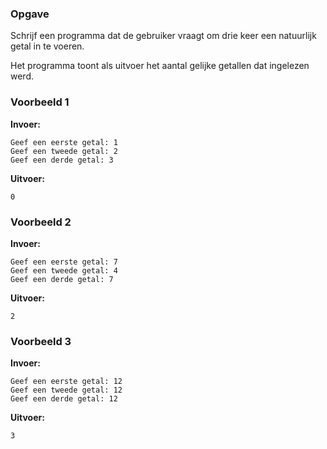 ### Opgave

Schrijf een programma dat de gebruiker vraagt om drie keer een natuurlijk getal in te voeren.

Het programma toont als uitvoer het aantal gelijke getallen dat ingelezen werd. 

### Voorbeeld 1

**Invoer:**

    Geef een eerste getal: 1
    Geef een tweede getal: 2
    Geef een derde getal: 3

**Uitvoer:**

    0

### Voorbeeld 2

**Invoer:**

    Geef een eerste getal: 7
    Geef een tweede getal: 4
    Geef een derde getal: 7

**Uitvoer:**

    2

### Voorbeeld 3

**Invoer:**

    Geef een eerste getal: 12
    Geef een tweede getal: 12
    Geef een derde getal: 12

**Uitvoer:**

    3
